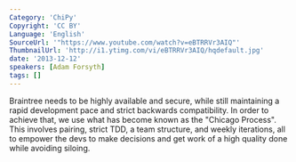 ```yaml
---
Category: 'ChiPy'
Copyright: 'CC BY'
Language: 'English'
SourceUrl: '"https://www.youtube.com/watch?v=eBTRRVr3AIQ"'
ThumbnailUrl: 'http://i1.ytimg.com/vi/eBTRRVr3AIQ/hqdefault.jpg'
date: '2013-12-12'
speakers: [Adam Forsyth]
tags: []
---
```

Braintree needs to be highly available and secure, while still maintaining a rapid development pace and strict backwards compatibility. In order to achieve that, we use what has become known as the "Chicago Process". This involves pairing, strict TDD, a team structure, and weekly iterations, all to empower the devs to make decisions and get work of a high quality done while avoiding siloing.